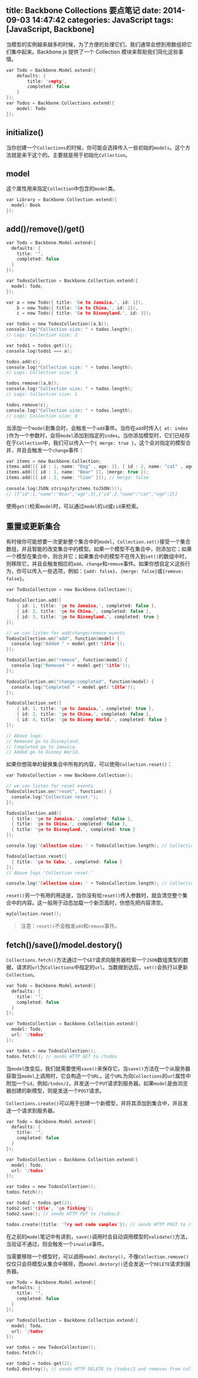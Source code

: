title: Backbone Collections 要点笔记
date: 2014-09-03 14:47:42
categories: JavaScript
tags: [JavaScript, Backbone]
---


当模型的实例越来越多的时候，为了方便的处理它们，我们通常会想到用数组把它们集中起来。Backbone.js 提供了一个 Collection 模块来帮助我们简化这些事情。

```c
var Todo = Backbone.Model.extend({
	defaults: {
		title: 'empty',
		completed: false
	}
});
var Todos = Backbone.Collections.extend({
	model: Todo
});
```

## initialize()

当你创建一个`Collections`的时候，你可能会选择传入一些初始的`models`。这个方法就是来干这个的。主要就是用于初始化`Collection`。

## model

这个属性用来指定`Collection`中包含的`model`类。

```c
var Library = Backbone.Collection.extend({
  model: Book
});
```

## add()/remove()/get()

```c
var Todo = Backbone.Model.extend({
  defaults: {
    title: '',
    completed: false
  }
});

var TodosCollection = Backbone.Collection.extend({
  model: Todo,
});

var a = new Todo({ title: 'Go to Jamaica.', id: 1}),
    b = new Todo({ title: 'Go to China.', id: 2}),
    c = new Todo({ title: 'Go to Disneyland.', id: 3});

var todos = new TodosCollection([a,b]);
console.log("Collection size: " + todos.length);
// Logs: Collection size: 2

var todo1 = todos.get(1);
console.log(todo1 === a);

todos.add(c);
console.log("Collection size: " + todos.length);
// Logs: Collection size: 3

todos.remove([a,b]);
console.log("Collection size: " + todos.length);
// Logs: Collection size: 1

todos.remove(c);
console.log("Collection size: " + todos.length);
// Logs: Collection size: 0
```

当添加一个`model`到集合时，会触发一个`add`事件。当你在`add`时传入`{ at: index }`作为一个参数时，会将`model`添加到指定的`index`。当你添加模型时，它们已经存在于`Collection`中，我们可以传入一个`{ merge: true }`，这个会对指定的模型合并，并且会触发一个`change`事件：

```c
var items = new Backbone.Collection;
items.add([{ id : 1, name: "Dog" , age: 3}, { id : 2, name: "cat" , age: 2}]);
items.add([{ id : 1, name: "Bear" }], {merge: true });
items.add([{ id : 2, name: "lion" }]); // merge: false
 
console.log(JSON.stringify(items.toJSON()));
// [{"id":1,"name":"Bear","age":3},{"id":2,"name":"cat","age":2}]
```

使用`get()`检索`model`时，可以通过`model`的`id`或`cid`来检索。

## 重置或更新集合

有时候你可能想要一次更新整个集合中的`model`，`Collection.set()`接受一个集合数组，并且智能的改变集合中的模型。如果一个模型不在集合中，则添加它；如果一个模型在集合中，则合并它；如果集合中的模型不在传入到`set()`的数组中时，则移除它，并且会触发相应的`add`、`change`和`remove`事件。如果你想自定义这些行为，你可以传入一些选项，例如：`{add: false}`、`{merge: false}`或`{remove: false}`。

```c
var TodosCollection = new Backbone.Collection();

TodosCollection.add([
    { id: 1, title: 'go to Jamaica.', completed: false },
    { id: 2, title: 'go to China.', completed: false },
    { id: 3, title: 'go to Disneyland.', completed: true }
]);

// we can listen for add/change/remove events
TodosCollection.on("add", function(model) {
  console.log("Added " + model.get('title'));
});

TodosCollection.on("remove", function(model) {
  console.log("Removed " + model.get('title'));
});

TodosCollection.on("change:completed", function(model) {
  console.log("Completed " + model.get('title'));
});

TodosCollection.set([
    { id: 1, title: 'go to Jamaica.', completed: true },
    { id: 2, title: 'go to China.', completed: false },
    { id: 4, title: 'go to Disney World.', completed: false }
]);

// Above logs:
// Removed go to Disneyland.
// Completed go to Jamaica.
// Added go to Disney World.
```

如果你想简单的替换集合中所有的内容，可以使用`Collection.reset()`：

```c
var TodosCollection = new Backbone.Collection();

// we can listen for reset events
TodosCollection.on("reset", function() {
  console.log("Collection reset.");
});

TodosCollection.add([
  { title: 'go to Jamaica.', completed: false },
  { title: 'go to China.', completed: false },
  { title: 'go to Disneyland.', completed: true }
]);

console.log('Collection size: ' + TodosCollection.length); // Collection size: 3

TodosCollection.reset([
  { title: 'go to Cuba.', completed: false }
]);
// Above logs 'Collection reset.'

console.log('Collection size: ' + TodosCollection.length); // Collection size: 1
```

`reset()`另一个有用的用途是，当你没有给`reset()`传入参数时，就会清空整个集合中的内容。这一般用于动态加载一个新页面时，你想先把内容清空。

```c
myCollection.reset();
```

> 注意：`reset()`不会触发`add`和`remove`事件。

## fetch()/save()/model.destory()

`Collections.fetch()`方法通过一个`GET`请求向服务器检索一个`JSON`数组类型的数据，请求的`url`为`Collections`中指定的`url`。当数据到达后，`set()`会执行以更新`Collection`。

```c
var Todo = Backbone.Model.extend({
  defaults: {
    title: '',
    completed: false
  }
});

var TodosCollection = Backbone.Collection.extend({
  model: Todo,
  url: '/todos'
});

var todos = new TodosCollection();
todos.fetch(); // sends HTTP GET to /todos
```

当`model`改变后，我们就需要使用`save()`来保存它。当`save()`方法在一个从服务器获取当`model`上调用时，它会构造一个`URL`，这个`URL`为向`Collections`的`url`属性中附加一个`id`，例如`/todos/2`，并发送一个`PUT`请求到服务器。如果`model`是由浏览器创建的新模型，则是发送一个`POST`请求。

`Collections.create()`可以用于创建一个新模型，并将其添加到集合中，并且发送一个请求到服务器。

```c
var Todo = Backbone.Model.extend({
  defaults: {
    title: '',
    completed: false
  }
});

var TodosCollection = Backbone.Collection.extend({
  model: Todo,
  url: '/todos'
});

var todos = new TodosCollection();
todos.fetch();

var todo2 = todos.get(2);
todo2.set('title', 'go fishing');
todo2.save(); // sends HTTP PUT to /todos/2

todos.create({title: 'Try out code samples'}); // sends HTTP POST to /todos and adds to collection
```

在之前的`model`笔记中有讲到，`save()`调用时会自动调用模型的`validate()`方法，当验证不通过，则会触发一个`invalid`事件。

当需要移除一个模型时，可以调用`model.destory()`，不像`Collection.remove()`仅仅只会将模型从集合中移除，而`model.destory()`还会发送一个`DELETE`请求到服务器。

```c
var Todo = Backbone.Model.extend({
  defaults: {
    title: '',
    completed: false
  }
});

var TodosCollection = Backbone.Collection.extend({
  model: Todo,
  url: '/todos'
});

var todos = new TodosCollection();
todos.fetch();

var todo2 = todos.get(2);
todo2.destroy(); // sends HTTP DELETE to /todos/2 and removes from collection
```









